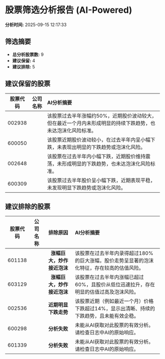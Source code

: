 # 股票筛选分析报告 (AI-Powered)

**分析时间:** 2025-09-15 12:17:33

## 筛选摘要

- **总分析股票数:** 9
- **建议保留:** 4
- **建议排除:** 5

## 建议保留的股票

| 股票代码 | 公司名称 | AI分析摘要 |
|:---:|:---:|:---|
| 002938 |  | 该股票过去半年涨幅约50%，近期股价波动较大，但在最近一个月内未形成明显的持续下跌趋势，也未达泡沫化风险标准。 |
| 600050 |  | 该股票近期股价波动较小，在过去半年内呈小幅下跌，未表现出明显的下跌趋势或泡沫化风险。 |
| 002648 |  | 该股票在过去半年内小幅下跌，近期股价维持震荡，未形成明显的下跌趋势，也未达泡沫化风险标准。 |
| 600309 |  | 该股票过去半年股价呈小幅下跌，近期表现平稳，未发现明显下跌趋势或泡沫化风险。 |

## 建议排除的股票

| 股票代码 | 公司名称 | 排除原因 | AI分析摘要 |
|:---:|:---:|:---:|:---|
| 601138 |  | **涨幅巨大，炒作接近泡沫** | 该股票在过去半年内录得超过180%的巨大涨幅，股价走势呈显著的泡沫化特征，存在较高的估值风险。 |
| 603129 |  | **涨幅巨大，炒作接近泡沫** | 该股票在过去半年内涨幅已超过60%，且股价从低位迅速拉升，存在明显的估值过高及泡沫风险。 |
| 002536 |  | **近期明显下跌走势** | 该股票近期（例如最近一个月）价格下跌超过14%，显示出清晰、持续的下跌趋势，且未能有效企稳。 |
| 600298 |  | **分析失败** | 未能从AI获取对此股票的有效分析。请检查日志中AI的原始响应。 |
| 601339 |  | **分析失败** | 未能从AI获取对此股票的有效分析。请检查日志中AI的原始响应。 |
